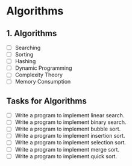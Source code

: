 # Algorithms

## 1. Algorithms

- [ ] Searching
- [ ] Sorting
- [ ] Hashing
- [ ] Dynamic Programming
- [ ] Complexity Theory
- [ ] Memory Consumption

## Tasks for Algorithms

- [ ] Write a program to implement linear search.
- [ ] Write a program to implement binary search.
- [ ] Write a program to implement bubble sort.
- [ ] Write a program to implement insertion sort.
- [ ] Write a program to implement selection sort.
- [ ] Write a program to implement merge sort.
- [ ] Write a program to implement quick sort.